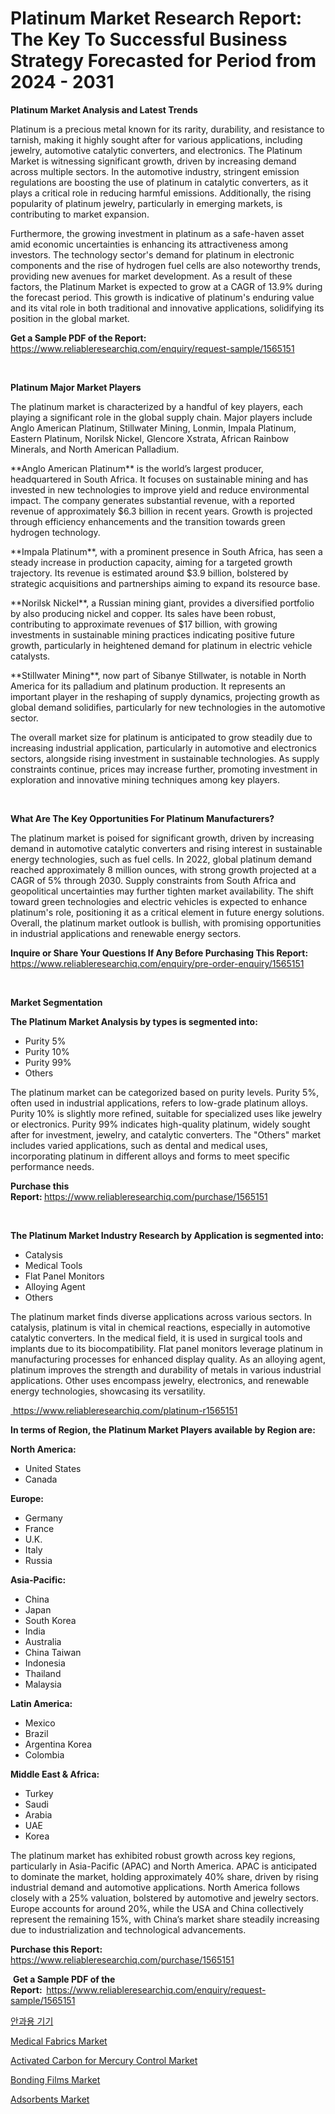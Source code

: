 <p><h1>Platinum Market Research Report: The Key To Successful Business Strategy Forecasted for Period from 2024 - 2031</h1></p><p><strong>Platinum Market Analysis and Latest Trends</strong></p>
<p><p>Platinum is a precious metal known for its rarity, durability, and resistance to tarnish, making it highly sought after for various applications, including jewelry, automotive catalytic converters, and electronics. The Platinum Market is witnessing significant growth, driven by increasing demand across multiple sectors. In the automotive industry, stringent emission regulations are boosting the use of platinum in catalytic converters, as it plays a critical role in reducing harmful emissions. Additionally, the rising popularity of platinum jewelry, particularly in emerging markets, is contributing to market expansion.</p><p>Furthermore, the growing investment in platinum as a safe-haven asset amid economic uncertainties is enhancing its attractiveness among investors. The technology sector's demand for platinum in electronic components and the rise of hydrogen fuel cells are also noteworthy trends, providing new avenues for market development. As a result of these factors, the Platinum Market is expected to grow at a CAGR of 13.9% during the forecast period. This growth is indicative of platinum's enduring value and its vital role in both traditional and innovative applications, solidifying its position in the global market.</p></p>
<p><strong>Get a Sample PDF of the Report:&nbsp;</strong> <a href="https://www.reliableresearchiq.com/enquiry/request-sample/1565151?utm_campaign=123&utm_medium=2&utm_source=Github&utm_content=ia&utm_term=08112024&utm_id=platinum">https://www.reliableresearchiq.com/enquiry/request-sample/1565151</a></p>
<p>&nbsp;</p>
<p><strong>Platinum Major Market Players</strong></p>
<p><p>The platinum market is characterized by a handful of key players, each playing a significant role in the global supply chain. Major players include Anglo American Platinum, Stillwater Mining, Lonmin, Impala Platinum, Eastern Platinum, Norilsk Nickel, Glencore Xstrata, African Rainbow Minerals, and North American Palladium.</p><p>**Anglo American Platinum** is the world’s largest producer, headquartered in South Africa. It focuses on sustainable mining and has invested in new technologies to improve yield and reduce environmental impact. The company generates substantial revenue, with a reported revenue of approximately $6.3 billion in recent years. Growth is projected through efficiency enhancements and the transition towards green hydrogen technology.</p><p>**Impala Platinum**, with a prominent presence in South Africa, has seen a steady increase in production capacity, aiming for a targeted growth trajectory. Its revenue is estimated around $3.9 billion, bolstered by strategic acquisitions and partnerships aiming to expand its resource base.</p><p>**Norilsk Nickel**, a Russian mining giant, provides a diversified portfolio by also producing nickel and copper. Its sales have been robust, contributing to approximate revenues of $17 billion, with growing investments in sustainable mining practices indicating positive future growth, particularly in heightened demand for platinum in electric vehicle catalysts.</p><p>**Stillwater Mining**, now part of Sibanye Stillwater, is notable in North America for its palladium and platinum production. It represents an important player in the reshaping of supply dynamics, projecting growth as global demand solidifies, particularly for new technologies in the automotive sector.</p><p>The overall market size for platinum is anticipated to grow steadily due to increasing industrial application, particularly in automotive and electronics sectors, alongside rising investment in sustainable technologies. As supply constraints continue, prices may increase further, promoting investment in exploration and innovative mining techniques among key players.</p></p>
<p>&nbsp;</p>
<p><strong>What Are The Key Opportunities For Platinum Manufacturers?</strong></p>
<p><p>The platinum market is poised for significant growth, driven by increasing demand in automotive catalytic converters and rising interest in sustainable energy technologies, such as fuel cells. In 2022, global platinum demand reached approximately 8 million ounces, with strong growth projected at a CAGR of 5% through 2030. Supply constraints from South Africa and geopolitical uncertainties may further tighten market availability. The shift toward green technologies and electric vehicles is expected to enhance platinum's role, positioning it as a critical element in future energy solutions. Overall, the platinum market outlook is bullish, with promising opportunities in industrial applications and renewable energy sectors.</p></p>
<p><strong>Inquire or Share Your Questions If Any Before Purchasing This Report:</strong> <a href="https://www.reliableresearchiq.com/enquiry/pre-order-enquiry/1565151?utm_campaign=123&utm_medium=2&utm_source=Github&utm_content=ia&utm_term=08112024&utm_id=platinum">https://www.reliableresearchiq.com/enquiry/pre-order-enquiry/1565151</a></p>
<p>&nbsp;</p>
<p><strong>Market Segmentation</strong></p>
<p><strong>The Platinum Market Analysis by types is segmented into:</strong></p>
<p><ul><li>Purity 5%</li><li>Purity 10%</li><li>Purity 99%</li><li>Others</li></ul></p>
<p><p>The platinum market can be categorized based on purity levels. Purity 5%, often used in industrial applications, refers to low-grade platinum alloys. Purity 10% is slightly more refined, suitable for specialized uses like jewelry or electronics. Purity 99% indicates high-quality platinum, widely sought after for investment, jewelry, and catalytic converters. The "Others" market includes varied applications, such as dental and medical uses, incorporating platinum in different alloys and forms to meet specific performance needs.</p></p>
<p><strong>Purchase this Report:&nbsp;</strong><a href="https://www.reliableresearchiq.com/purchase/1565151?utm_campaign=123&utm_medium=2&utm_source=Github&utm_content=ia&utm_term=08112024&utm_id=platinum">https://www.reliableresearchiq.com/purchase/1565151</a></p>
<p>&nbsp;</p>
<p><strong>The Platinum Market Industry Research by Application is segmented into:</strong></p>
<p><ul><li>Catalysis</li><li>Medical Tools</li><li>Flat Panel Monitors</li><li>Alloying Agent</li><li>Others</li></ul></p>
<p><p>The platinum market finds diverse applications across various sectors. In catalysis, platinum is vital in chemical reactions, especially in automotive catalytic converters. In the medical field, it is used in surgical tools and implants due to its biocompatibility. Flat panel monitors leverage platinum in manufacturing processes for enhanced display quality. As an alloying agent, platinum improves the strength and durability of metals in various industrial applications. Other uses encompass jewelry, electronics, and renewable energy technologies, showcasing its versatility.</p></p>
<p><a href="https://www.reliableresearchiq.com/platinum-r1565151?utm_campaign=123&utm_medium=2&utm_source=Github&utm_content=ia&utm_term=08112024&utm_id=platinum">&nbsp;https://www.reliableresearchiq.com/platinum-r1565151</a></p>
<p><strong>In terms of Region, the Platinum Market Players available by Region are:</strong></p>
<p>
    <p> <strong> North America: </strong>
        <ul>
            <li>United States</li>
            <li>Canada</li>
        </ul>
        </p> 
    <p> <strong> Europe: </strong>
        <ul>
            <li>Germany</li>
            <li>France</li>
            <li>U.K.</li>
            <li>Italy</li>
            <li>Russia</li>
        </ul>
        </p> 
    <p> <strong> Asia-Pacific: </strong>
        <ul>
            <li>China</li>
            <li>Japan</li>
            <li>South Korea</li>
            <li>India</li>
            <li>Australia</li>
            <li>China Taiwan</li>
            <li>Indonesia</li>
            <li>Thailand</li>
            <li>Malaysia</li>
        </ul>
        </p> 
    <p> <strong> Latin America: </strong>
        <ul>
            <li>Mexico</li>
            <li>Brazil</li>
            <li>Argentina Korea</li>
            <li>Colombia</li>
        </ul>
        </p> 
    <p> <strong> Middle East & Africa: </strong>
        <ul>
            <li>Turkey</li>
            <li>Saudi</li>
            <li>Arabia</li>
            <li>UAE</li>
            <li>Korea</li>
        </ul>
    </p>
    </p>
<p><p>The platinum market has exhibited robust growth across key regions, particularly in Asia-Pacific (APAC) and North America. APAC is anticipated to dominate the market, holding approximately 40% share, driven by rising industrial demand and automotive applications. North America follows closely with a 25% valuation, bolstered by automotive and jewelry sectors. Europe accounts for around 20%, while the USA and China collectively represent the remaining 15%, with China’s market share steadily increasing due to industrialization and technological advancements.</p></p>
<p><strong>Purchase this Report: </strong><a href="https://www.reliableresearchiq.com/purchase/1565151?utm_campaign=123&utm_medium=2&utm_source=Github&utm_content=ia&utm_term=08112024&utm_id=platinum">https://www.reliableresearchiq.com/purchase/1565151</a></p>
<p>&nbsp;<strong>Get a Sample PDF of the Report:&nbsp;&nbsp;</strong><a href="https://www.reliableresearchiq.com/enquiry/request-sample/1565151?utm_campaign=123&utm_medium=2&utm_source=Github&utm_content=ia&utm_term=08112024&utm_id=platinum">https://www.reliableresearchiq.com/enquiry/request-sample/1565151</a></p>
<p><strong></strong></p>
<p><p><a href="https://github.com/laholand/Market-Research-Report-List-6/blob/main/554144622737.md?utm_campaign=123&utm_medium=2&utm_source=Github&utm_content=ia&utm_term=08112024&utm_id=platinum">안과용 기기</a></p><p><a href="https://issuu.com/reportprime-2/docs/medical-fabrics-market-size-2030.pp_b463ba393f759e?utm_campaign=123&utm_medium=2&utm_source=Github&utm_content=ia&utm_term=08112024&utm_id=platinum">Medical Fabrics Market</a></p><p><a href="https://github.com/ibbiechinotit/Market-Research-Report-List-1/blob/main/activated-carbon-for-mercury-control-market.md?utm_campaign=123&utm_medium=2&utm_source=Github&utm_content=ia&utm_term=08112024&utm_id=platinum">Activated Carbon for Mercury Control Market</a></p><p><a href="https://github.com/elseludvikoh/Market-Research-Report-List-1/blob/main/bonding-films-market.md?utm_campaign=123&utm_medium=2&utm_source=Github&utm_content=ia&utm_term=08112024&utm_id=platinum">Bonding Films Market</a></p><p><a href="https://github.com/iva0ei4r/Market-Research-Report-List-1/blob/main/adsorbents-market.md?utm_campaign=123&utm_medium=2&utm_source=Github&utm_content=ia&utm_term=08112024&utm_id=platinum">Adsorbents Market</a></p></p>